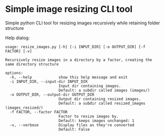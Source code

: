 # Simple image resizing CLI tool

Simple python CLI tool for resizing images recursively while retaining folder structure

Help dialog:

```
usage: resize_images.py [-h] [-i INPUT_DIR] [-o OUTPUT_DIR] [-f FACTOR] [-v]

Recursively resize images in a directory by a factor, creating the same directory structure

options:
  -h, --help            show this help message and exit
  -i INPUT_DIR, --input-dir INPUT_DIR
                        Input dir containing images. 
                        Default: a subdir called images (images/)
  -o OUTPUT_DIR, --output-dir OUTPUT_DIR
                        Output dir containing resized images. 
                        Default: a subdir called resized_images (images_resized/)
  -f FACTOR, --factor FACTOR
                        Factor to resize images by. 
                        Default: keeps images unchanged: 1
  -v, --verbose         Display files as they're converted
                        Default: False
```
